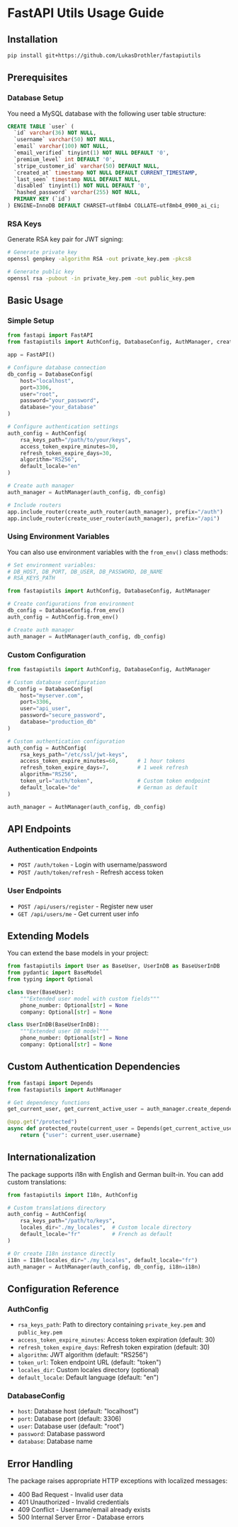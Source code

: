 # FastAPI Utils Usage Guide

## Installation

```bash
pip install git+https://github.com/LukasDrothler/fastapiutils
```

## Prerequisites

### Database Setup

You need a MySQL database with the following user table structure:

```sql
CREATE TABLE `user` (
  `id` varchar(36) NOT NULL,
  `username` varchar(50) NOT NULL,
  `email` varchar(100) NOT NULL,
  `email_verified` tinyint(1) NOT NULL DEFAULT '0',
  `premium_level` int DEFAULT '0',
  `stripe_customer_id` varchar(50) DEFAULT NULL,
  `created_at` timestamp NOT NULL DEFAULT CURRENT_TIMESTAMP,
  `last_seen` timestamp NULL DEFAULT NULL,
  `disabled` tinyint(1) NOT NULL DEFAULT '0',
  `hashed_password` varchar(255) NOT NULL,
  PRIMARY KEY (`id`)
) ENGINE=InnoDB DEFAULT CHARSET=utf8mb4 COLLATE=utf8mb4_0900_ai_ci;
```

### RSA Keys

Generate RSA key pair for JWT signing:

```bash
# Generate private key
openssl genpkey -algorithm RSA -out private_key.pem -pkcs8

# Generate public key
openssl rsa -pubout -in private_key.pem -out public_key.pem
```

## Basic Usage

### Simple Setup

```python
from fastapi import FastAPI
from fastapiutils import AuthConfig, DatabaseConfig, AuthManager, create_auth_router, create_user_router

app = FastAPI()

# Configure database connection
db_config = DatabaseConfig(
    host="localhost",
    port=3306,
    user="root",
    password="your_password",
    database="your_database"
)

# Configure authentication settings
auth_config = AuthConfig(
    rsa_keys_path="/path/to/your/keys",
    access_token_expire_minutes=30,
    refresh_token_expire_days=30,
    algorithm="RS256",
    default_locale="en"
)

# Create auth manager
auth_manager = AuthManager(auth_config, db_config)

# Include routers
app.include_router(create_auth_router(auth_manager), prefix="/auth")
app.include_router(create_user_router(auth_manager), prefix="/api")
```

### Using Environment Variables

You can also use environment variables with the `from_env()` class methods:

```python
# Set environment variables:
# DB_HOST, DB_PORT, DB_USER, DB_PASSWORD, DB_NAME
# RSA_KEYS_PATH

from fastapiutils import AuthConfig, DatabaseConfig, AuthManager

# Create configurations from environment
db_config = DatabaseConfig.from_env()
auth_config = AuthConfig.from_env()

# Create auth manager
auth_manager = AuthManager(auth_config, db_config)
```

### Custom Configuration

```python
from fastapiutils import AuthConfig, DatabaseConfig, AuthManager

# Custom database configuration
db_config = DatabaseConfig(
    host="myserver.com",
    port=3306,
    user="api_user",
    password="secure_password",
    database="production_db"
)

# Custom authentication configuration
auth_config = AuthConfig(
    rsa_keys_path="/etc/ssl/jwt-keys",
    access_token_expire_minutes=60,      # 1 hour tokens
    refresh_token_expire_days=7,         # 1 week refresh
    algorithm="RS256",
    token_url="auth/token",              # Custom token endpoint
    default_locale="de"                  # German as default
)

auth_manager = AuthManager(auth_config, db_config)
```

## API Endpoints

### Authentication Endpoints

- `POST /auth/token` - Login with username/password
- `POST /auth/token/refresh` - Refresh access token

### User Endpoints

- `POST /api/users/register` - Register new user
- `GET /api/users/me` - Get current user info

## Extending Models

You can extend the base models in your project:

```python
from fastapiutils import User as BaseUser, UserInDB as BaseUserInDB
from pydantic import BaseModel
from typing import Optional

class User(BaseUser):
    """Extended user model with custom fields"""
    phone_number: Optional[str] = None
    company: Optional[str] = None

class UserInDB(BaseUserInDB):
    """Extended user DB model"""
    phone_number: Optional[str] = None
    company: Optional[str] = None
```

## Custom Authentication Dependencies

```python
from fastapi import Depends
from fastapiutils import AuthManager

# Get dependency functions
get_current_user, get_current_active_user = auth_manager.create_dependency_functions()

@app.get("/protected")
async def protected_route(current_user = Depends(get_current_active_user)):
    return {"user": current_user.username}
```

## Internationalization

The package supports i18n with English and German built-in. You can add custom translations:

```python
from fastapiutils import I18n, AuthConfig

# Custom translations directory
auth_config = AuthConfig(
    rsa_keys_path="/path/to/keys",
    locales_dir="./my_locales",  # Custom locale directory
    default_locale="fr"          # French as default
)

# Or create I18n instance directly
i18n = I18n(locales_dir="./my_locales", default_locale="fr")
auth_manager = AuthManager(auth_config, db_config, i18n=i18n)
```

## Configuration Reference

### AuthConfig

- `rsa_keys_path`: Path to directory containing `private_key.pem` and `public_key.pem`
- `access_token_expire_minutes`: Access token expiration (default: 30)
- `refresh_token_expire_days`: Refresh token expiration (default: 30)
- `algorithm`: JWT algorithm (default: "RS256")
- `token_url`: Token endpoint URL (default: "token")
- `locales_dir`: Custom locales directory (optional)
- `default_locale`: Default language (default: "en")

### DatabaseConfig

- `host`: Database host (default: "localhost")
- `port`: Database port (default: 3306)
- `user`: Database user (default: "root")
- `password`: Database password
- `database`: Database name

## Error Handling

The package raises appropriate HTTP exceptions with localized messages:

- 400 Bad Request - Invalid user data
- 401 Unauthorized - Invalid credentials
- 409 Conflict - Username/email already exists
- 500 Internal Server Error - Database errors
